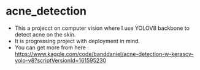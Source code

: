 # acne_detection

- This a projecct on computer vision where I use YOLOV8 backbone to detect acne on the skin.
- It is progressing project with deployment in mind.
- You can get more from here : https://www.kaggle.com/code/banddaniel/acne-detection-w-kerascv-yolo-v8?scriptVersionId=161595230
